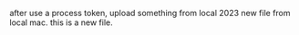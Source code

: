 after use a process token, upload something from local
2023 new file from local mac.
this is a new file.
